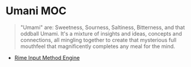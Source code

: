 # Umani MOC

>  "Umami" are: Sweetness, Sourness, Saltiness, Bitterness, and that oddball Umami. It's a mixture of insights and ideas, concepts and connections, all mingling together to create that mysterious full mouthfeel that magnificently completes any meal for the mind.


- [Rime Input Method Engine](spaces/umani/Rime-Input-Method-Engine.md)